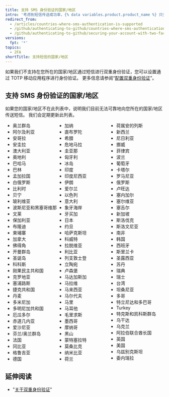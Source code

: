 ```yaml
---
title: 支持 SMS 身份验证的国家/地区
intro: '考虑到短信传送成功率，{% data variables.product.product_name %} 只支持在某些国家/地区通过 SMS 进行双重身份验证。'
redirect_from:
  - /articles/countries-where-sms-authentication-is-supported
  - /github/authenticating-to-github/countries-where-sms-authentication-is-supported
  - /github/authenticating-to-github/securing-your-account-with-two-factor-authentication-2fa/countries-where-sms-authentication-is-supported
versions:
  fpt: '*'
topics:
  - 2FA
shortTitle: 支持短信的国家/地区
---
```


如果我们不支持在您所在的国家/地区通过短信进行双重身份验证，您可以设置通过 TOTP 移动应用程序进行身份验证。 更多信息请参阅“[配置双重身份验证](/articles/configuring-two-factor-authentication)”。

## 支持 SMS 身份验证的国家/地区

如果您的国家/地区不在此列表中，说明我们目前无法可靠地向您所在的国家/地区传送短信。 我们会定期更新此列表。

<ul style="-webkit-column-count: 3; -moz-column-count: 3; column-count: 3;">
<li>奥兰群岛</li>
<li>阿尔及利亚</li>
<li>安哥拉</li>
<li>安圭拉</li>
<li>澳大利亚</li>
<li>奥地利</li>
<li>巴哈马</li>
<li>巴林</li>
<li>孟加拉国</li>
<li>白俄罗斯</li>
<li>比利时</li>
<li>贝宁</li>
<li>玻利维亚</li>
<li>波斯尼亚和黑塞哥维那</li>
<li>文莱</li>
<li>保加利亚</li>
<li>布隆迪</li>
<li>柬埔寨</li>
<li>加拿大</li>
<li>佛得角</li>
<li>开曼群岛</li>
<li>圣诞岛</li>
<li>科科斯</li>
<li>刚果民主共和国</li>
<li>克罗地亚</li>
<li>塞浦路斯</li>
<li>捷克共和国</li>
<li>丹麦</li>
<li>多米尼加</li>
<li>多明尼加共和国</li>
<li>厄瓜多尔</li>
<li>赤道几内亚</li>
<li>爱沙尼亚</li>
<li>芬兰/奥兰群岛</li>
<li>法国</li>
<li>冈比亚</li>
<li>格鲁吉亚</li>
<li>德国</li>
<li>加纳</li>
<li>直布罗陀</li>
<li>希腊</li>
<li>危地马拉</li>
<li>圭亚那</li>
<li>匈牙利</li>
<li>冰岛</li>
<li>印度</li>
<li>印度尼西亚</li>
<li>伊朗</li>
<li>爱尔兰</li>
<li>以色列</li>
<li>意大利</li>
<li>象牙海岸</li>
<li>牙买加</li>
<li>日本</li>
<li>约旦</li>
<li>哈萨克斯坦</li>
<li>科威特</li>
<li>拉脱维亚</li>
<li>利比亚</li>
<li>列支敦士登</li>
<li>立陶宛</li>
<li>卢森堡</li>
<li>马达加斯加</li>
<li>马拉维</li>
<li>马来西亚</li>
<li>马尔代夫</li>
<li>马里</li>
<li>马耳他</li>
<li>毛里求斯</li>
<li>墨西哥</li>
<li>摩纳哥</li>
<li>黑山</li>
<li>蒙特塞拉特</li>
<li>莫桑比克</li>
<li>纳米比亚</li>
<li>荷兰</li>
<li>荷属安的列斯</li>
<li>新西兰</li>
<li>尼日利亚</li>
<li>挪威</li>
<li>菲律宾</li>
<li>波兰</li>
<li>葡萄牙</li>
<li>卡塔尔</li>
<li>罗马尼亚</li>
<li>俄罗斯</li>
<li>卢旺达</li>
<li>塞内加尔</li>
<li>塞尔维亚</li>
<li>塞舌尔</li>
<li>新加坡</li>
<li>斯洛伐克</li>
<li>斯洛文尼亚</li>
<li>南非</li>
<li>韩国</li>
<li>西班牙</li>
<li>斯里兰卡</li>
<li>圣露西亚</li>
<li>苏丹</li>
<li>瑞典</li>
<li>瑞士</li>
<li>台湾</li>
<li>坦桑尼亚</li>
<li>多哥</li>
<li>特立尼达和多巴哥</li>
<li>Turkey</li>
<li>特克斯和凯科斯群岛</li>
<li>乌干达</li>
<li>乌克兰</li>
<li>阿拉伯联合酋长国</li>
<li>英国</li>
<li>美国</li>
<li>乌兹别克斯坦</li>
<li>委内瑞拉</li>
</ul>

## 延伸阅读

- "[关于双重身份验证](/articles/about-two-factor-authentication)"
